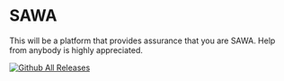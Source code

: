 # SAWA
This will be a platform that provides assurance that you are SAWA. Help from anybody is highly appreciated.

[![Github All Releases](https://img.shields.io/github/downloads/bosira/SAWA/total.svg)]()
